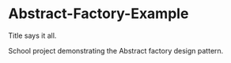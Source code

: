 # Abstract-Factory-Example

Title says it all.

School project demonstrating the Abstract factory design pattern.
